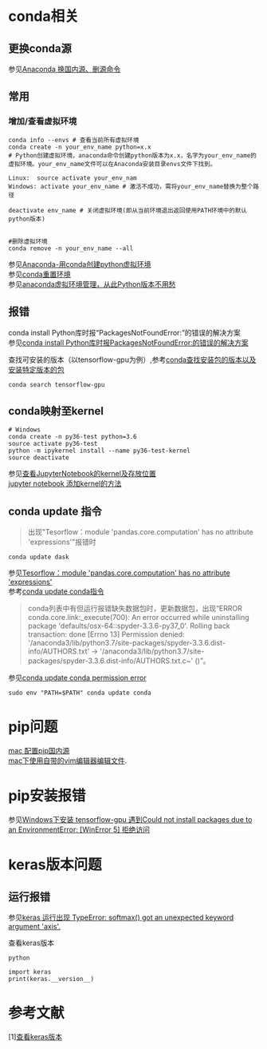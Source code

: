 # conda相关
## 更换conda源  
参见[Anaconda 换国内源、删源命令](https://blog.csdn.net/kaige2111/article/details/90727476)
      
## 常用
### 增加/查看虚拟环境
```
conda info --envs # 查看当前所有虚拟环境
conda create -n your_env_name python=x.x   
# Python创建虚拟环境，anaconda命令创建python版本为x.x，名字为your_env_name的虚拟环境。your_env_name文件可以在Anaconda安装目录envs文件下找到。

Linux:  source activate your_env_nam
Windows: activate your_env_name # 激活不成功，需将your_env_name替换为整个路径

deactivate env_name # 关闭虚拟环境(即从当前环境退出返回使用PATH环境中的默认python版本)


#删除虚拟环境
conda remove -n your_env_name --all
```
参见[Anaconda-用conda创建python虚拟环境](https://zhuanlan.zhihu.com/p/94744929)  
参见[conda重置环境](https://blog.csdn.net/nima1994/article/details/103064351)  
参见[anaconda虚拟环境管理，从此Python版本不用愁](https://www.cnblogs.com/chenhuabin/p/10718471.html#_label3_4)
        
## 报错  

conda install Python库时报“PackagesNotFoundError:”的错误的解决方案  
参见[conda install Python库时报PackagesNotFoundError:的错误的解决方案](https://blog.csdn.net/ewba_gis_rs_er/article/details/84671406)  
  
查找可安装的版本（以tensorflow-gpu为例）,参考[conda查找安装包的版本以及安装特定版本的包](https://blog.csdn.net/u013517182/article/details/93032900)  
```
conda search tensorflow-gpu
```  
  
            
## conda映射至kernel  

```
# Windows
conda create -n py36-test python=3.6
source activate py36-test
python -m ipykernel install --name py36-test-kernel 
source deactivate
```

参见[查看JupyterNotebook的kernel及存放位置](https://blog.csdn.net/m0_37422217/article/details/107374443)  
[jupyter notebook 添加kernel的方法](https://blog.csdn.net/TTdreamloong/article/details/82886773)
              
## conda update 指令  
>出现"Tesorflow：module 'pandas.core.computation' has no attribute 'expressions'"报错时
```
conda update dask
```  
参见[Tesorflow：module 'pandas.core.computation' has no attribute 'expressions'](https://blog.csdn.net/lvsehaiyang1993/article/details/80741588)  
参考[conda update conda指令](https://blog.csdn.net/seymour163/article/details/54362114)  
  
>conda列表中有但运行报错缺失数据包时，更新数据包，出现“ERROR conda.core.link:_execute(700): An error occurred while uninstalling package 'defaults/osx-64::spyder-3.3.6-py37_0'.
Rolling back transaction: done
[Errno 13] Permission denied: '/anaconda3/lib/python3.7/site-packages/spyder-3.3.6.dist-info/AUTHORS.txt' -> '/anaconda3/lib/python3.7/site-packages/spyder-3.3.6.dist-info/AUTHORS.txt.c~'
()”。
  
参见[conda update conda permission error](https://stackoverflow.com/questions/49181799/conda-update-conda-permission-error)  
```
sudo env "PATH=$PATH" conda update conda
```
# pip问题
[mac 配置pip国内源](https://blog.csdn.net/kan2016/article/details/84934031)  
[mac下使用自带的vim编辑器编辑文件](https://blog.csdn.net/myHelperIsMe/article/details/49689033). 



     
# pip安装报错  
参见[Windows下安装 tensorflow-gpu 遇到Could not install packages due to an EnvironmentError: [WinError 5] 拒绝访问](https://blog.csdn.net/qq_40459275/article/details/84880242)
       
         
         
              
# keras版本问题

## 运行报错
参见[keras 运行出现 TypeError: softmax() got an unexpected keyword argument 'axis'.](https://blog.csdn.net/nijiayan123/article/details/81907302)

查看keras版本
```
python

import keras
print(keras.__version__)

```
# 参考文献
[1][查看keras版本](https://blog.csdn.net/baidu_32936911/article/details/79753533)
